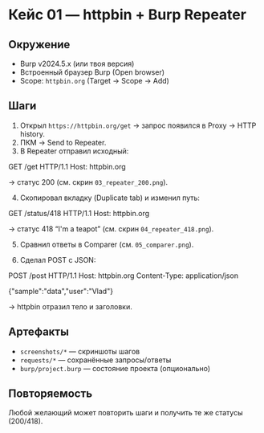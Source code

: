 # Кейс 01 — httpbin + Burp Repeater

## Окружение
- Burp v2024.5.x (или твоя версия)
- Встроенный браузер Burp (Open browser)
- Scope: `httpbin.org` (Target → Scope → Add)

## Шаги
1) Открыл `https://httpbin.org/get` → запрос появился в Proxy → HTTP history.  
2) ПКМ → Send to Repeater.  
3) В Repeater отправил исходный:

GET /get HTTP/1.1
Host: httpbin.org

→ статус 200 (см. скрин `03_repeater_200.png`).

4) Скопировал вкладку (Duplicate tab) и изменил путь:


GET /status/418 HTTP/1.1
Host: httpbin.org

→ статус 418 “I'm a teapot” (см. скрин `04_repeater_418.png`).

5) Сравнил ответы в Comparer (см. `05_comparer.png`).

6) Сделал POST с JSON:


POST /post HTTP/1.1
Host: httpbin.org
Content-Type: application/json

{"sample":"data","user":"Vlad"}

→ httpbin отразил тело и заголовки.

## Артефакты
- `screenshots/*` — скриншоты шагов
- `requests/*` — сохранённые запросы/ответы
- `burp/project.burp` — состояние проекта (опционально)

## Повторяемость
Любой желающий может повторить шаги и получить те же статусы (200/418).